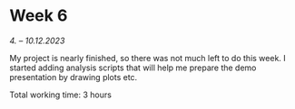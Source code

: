# Week 6

_4. – 10.12.2023_

My project is nearly finished, so there was not much left to do this week. I started adding analysis scripts that will help me prepare the demo presentation by drawing plots etc.

Total working time: 3 hours
